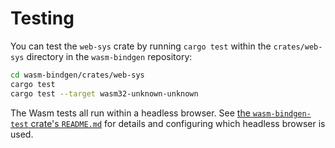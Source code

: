 # Testing

You can test the `web-sys` crate by running `cargo test` within the
`crates/web-sys` directory in the `wasm-bindgen` repository:

```sh
cd wasm-bindgen/crates/web-sys
cargo test
cargo test --target wasm32-unknown-unknown
```

The Wasm tests all run within a headless browser. See [the `wasm-bindgen-test`
crate's
`README.md`](https://github.com/rustwasm/wasm-bindgen/blob/master/crates/test/README.md)
for details and configuring which headless browser is used.
